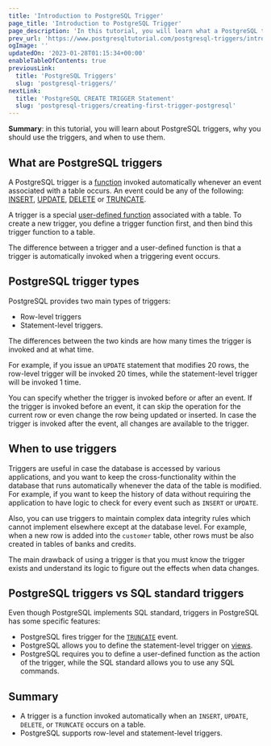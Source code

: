 ```yaml
---
title: 'Introduction to PostgreSQL Trigger'
page_title: 'Introduction to PostgreSQL Trigger'
page_description: 'In this tutorial, you will learn what a PostgreSQL trigger is, why you use should use it, and when you use it.'
prev_url: 'https://www.postgresqltutorial.com/postgresql-triggers/introduction-postgresql-trigger/'
ogImage: ''
updatedOn: '2023-01-28T01:15:34+00:00'
enableTableOfContents: true
previousLink:
  title: 'PostgreSQL Triggers'
  slug: 'postgresql-triggers/'
nextLink:
  title: 'PostgreSQL CREATE TRIGGER Statement'
  slug: 'postgresql-triggers/creating-first-trigger-postgresql'
---
```


**Summary**: in this tutorial, you will learn about PostgreSQL triggers, why you should use the triggers, and when to use them.

## What are PostgreSQL triggers

A PostgreSQL trigger is a [function](../postgresql-plpgsql/postgresql-create-function) invoked automatically whenever an event associated with a table occurs. An event could be any of the following: [INSERT](../postgresql-tutorial/postgresql-insert 'PostgreSQL INSERT'), [UPDATE](../postgresql-tutorial/postgresql-update 'PostgreSQL UPDATE'), [DELETE](../postgresql-tutorial/postgresql-delete 'PostgreSQL DELETE') or [TRUNCATE](../postgresql-tutorial/postgresql-truncate-table 'PostgreSQL TRUNCATE TABLE').

A trigger is a special [user\-defined function](https://neon.tech/postgresql/postgresql-stored-procedures/) associated with a table. To create a new trigger, you define a trigger function first, and then bind this trigger function to a table.

The difference between a trigger and a user\-defined function is that a trigger is automatically invoked when a triggering event occurs.

## PostgreSQL trigger types

PostgreSQL provides two main types of triggers:

- Row\-level triggers
- Statement\-level triggers.

The differences between the two kinds are how many times the trigger is invoked and at what time.

For example, if you issue an `UPDATE` statement that modifies 20 rows, the row\-level trigger will be invoked 20 times, while the statement\-level trigger will be invoked 1 time.

You can specify whether the trigger is invoked before or after an event. If the trigger is invoked before an event, it can skip the operation for the current row or even change the row being updated or inserted. In case the trigger is invoked after the event, all changes are available to the trigger.

## When to use triggers

Triggers are useful in case the database is accessed by various applications, and you want to keep the cross\-functionality within the database that runs automatically whenever the data of the table is modified. For example, if you want to keep the history of data without requiring the application to have logic to check for every event such as `INSERT` or `UPDATE`.

Also, you can use triggers to maintain complex data integrity rules which cannot implement elsewhere except at the database level. For example, when a new row is added into the `customer` table, other rows must be also created in tables of banks and credits.

The main drawback of using a trigger is that you must know the trigger exists and understand its logic to figure out the effects when data changes.

## PostgreSQL triggers vs SQL standard triggers

Even though PostgreSQL implements SQL standard, triggers in PostgreSQL has some specific features:

- PostgreSQL fires trigger for the [`TRUNCATE`](../postgresql-tutorial/postgresql-truncate-table) event.
- PostgreSQL allows you to define the statement\-level trigger on [views](../postgresql-views).
- PostgreSQL requires you to define a user\-defined function as the action of the trigger, while the SQL standard allows you to use any SQL commands.

## Summary

- A trigger is a function invoked automatically when an `INSERT`, `UPDATE`, `DELETE`, or `TRUNCATE` occurs on a table.
- PostgreSQL supports row\-level and statement\-level triggers.
